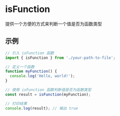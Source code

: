 # isFunction

提供一个方便的方式来判断一个值是否为函数类型

## 示例

```javascript
// 引入 isFunction 函数
import { isFunction } from './your-path-to-file';

// 定义一个函数
function myFunction() {
  console.log('Hello, world!');
}

// 使用 isFunction 函数判断值是否为函数类型
const result = isFunction(myFunction);

// 打印结果
console.log(result); // 输出 true
```
